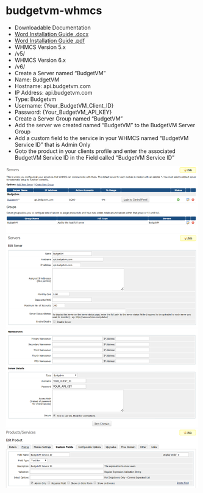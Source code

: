 # budgetvm-whmcs
* Downloadable Documentation
 * [Word Installation Guide .docx](docs/install_guide.docx)
 * [Word Installation Guide .pdf](docs/install_guide.pdf)
* WHMCS Version 5.x
 * /v5/
* WHMCS Version 6.x
 * /v6/
* Create a Server named “BudgetVM”
 * Name: BudgetVM
 * Hostname: api.budgetvm.com
 * IP Address: api.budgetvm.com
 * Type: Budgetvm
 * Username: {Your_BudgetVM_Client_ID}
 * Password: {Your_BudgetVM_API_KEY}
* Create a Server Group named “BudgetVM”
 * Add the server we created named “BudgetVM” to the BudgetVM Server Group
* Add a custom field to the service in your WHMCS named “BudgetVM Service ID” that is Admin Only
* Goto the product in your clients profile and enter the associated BudgetVM Service ID in the Field called “BudgetVM Service ID”

![WHMCS Setup Step 1](docs/setup1.png)
![WHMCS Setup Step 2](docs/setup2.png)
![WHMCS Setup Step 3](docs/setup3.png)
![WHMCS Setup Step 4](docs/setup4.png)

